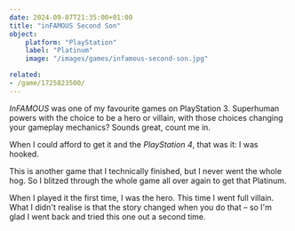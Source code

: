 ```yaml
---
date: 2024-09-07T21:35:00+01:00
title: "inFAMOUS Second Son"
object:
    platform: "PlayStation"
    label: "Platinum"
    image: "/images/games/infamous-second-son.jpg"

related: 
- /game/1725823500/
---
```


*InFAMOUS* was one of my favourite games on PlayStation 3. Superhuman powers with the choice to be a hero or villain, with those choices changing your gameplay mechanics? Sounds great, count me in.

When I could afford to get it and the *PlayStation 4*, that was it: I was hooked.

This is another game that I technically finished, but I never went the whole hog. So I blitzed through the whole game all over again to get that Platinum.

When I played it the first time, I was the hero. This time I went full villain. What I didn't realise is that the story changed when you do that – so I'm glad I went back and tried this one out a second time.